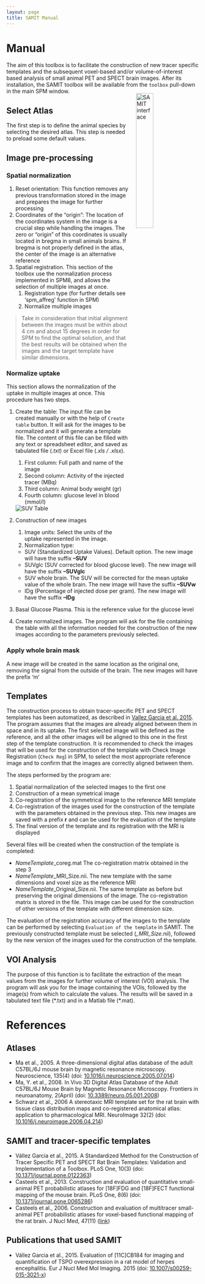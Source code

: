 ```yaml
---
layout: page
title: SAMIT Manual
---
```

# Manual
The aim of this toolbox is to facilitate the construction of new tracer specific templates and the subsequent voxel-based and/or volume-of-interest based analysis of small animal PET and SPECT brain images. After its installation, the SAMIT toolbox will be available from the `toolbox` pull-down in the main SPM window.
<img src="http://s3-eu-west-1.amazonaws.com/learningspacebucket/umcgmic/images/images/000/000/258/original/samit.png?1430497543" alt="SAMIT interface" style="align:right;float:right;width:30%;margin:1em">

## Select Atlas
The first step is to define the animal species by selecting the desired atlas. This step is needed to preload some default values.

## Image pre-processing
### Spatial normalization
1. Reset orientation: This function removes any previous transformation stored in the image and prepares the image for further processing
2.	Coordinates of the “origin”: The location of the coordinates system in the image is a crucial step while handling the images. The zero or “origin” of this coordinates is usually located in bregma in small animals brains. If bregma is not properly defined in the atlas, the center of the image is an alternative reference
3.	Spatial registration. This section of the toolbox use the normalization process implemented in SPM8, and allows the selection of multiple images at once.
    1. Registration type (for further details see ‘spm_affreg’ function in SPM)
    2. Normalize multiple images

>Take in consideration that initial alignment between the images must be within about 4 cm and about 15 degrees in order for SPM to find the optimal solution, and that the best results will be obtained when the images and the target template have similar dimensions.

### Normalize uptake
This section allows the normalization of the uptake in multiple images at once. This procedure has two steps.

1. Create the table: The input file can be created manually or with the help of `Create table` button. It will ask for the images to be normalized and it will generate a template file. The content of this file can be filled with any text or spreadsheet editor, and saved as tabulated file (*.txt*) or Excel file (*.xls / .xlsx*).
   1. First column: Full path and name of the image
   2. Second column: Activity of the injected tracer (MBq)
   3. Third column: Animal body weight (gr)
   4. Fourth column: glucose level in blood (mmol/l)
   <img src="http://s3-eu-west-1.amazonaws.com/learningspacebucket/umcgmic/images/images/000/000/259/original/samit_-_table.png?1430498605" alt="SUV Table" stye="align:center;margin:1em">

2. Construction of new images
   1. Image units: Select the units of the uptake represented in the image. 
   2.	Normalization type: 
     * SUV (Standardized Uptake Values). Default option. The new image will have the suffix **–SUV**
     * SUVglc (SUV corrected for blood glucose level).  The new image will have the suffix **–SUVglc**
     * SUV whole brain. The SUV will be corrected for the mean uptake value of the whole brain. The new image will have the suffix **–SUVw**
     * IDg (Percentage of injected dose per gram).  The new image will have the suffix **–IDg**
3. Basal Glucose Plasma. This is the reference value for the glucose level
4. Create normalized images. The program will ask for the file containing the table with all the information needed for the construction of the new images according to the parameters previously selected.

### Apply whole brain mask
A new image will be created in the same location as the original one, removing the signal from the outside of the brain. The new images will have the prefix ‘m’ 

## Templates
The construction process to obtain tracer-specific PET and SPECT templates has been automatized, as described in [Vallez Garcia et al. 2015](http://dx.doi.org/10.1371/journal.pone.0122363). The program assumes that the images are already aligned between them in space and in its uptake. The first selected image will be defined as the reference, and all the other images will be aligned to this one in the first step of the template construction. It is recommended to check the images that will be used for the construction of the template with Check Image Registration (`Check Reg`) in SPM, to select the most appropriate reference image and to confirm that the images are correctly aligned between them.

The steps performed by the program are:

1. Spatial normalization of the selected images to the first one
2. Construction of a mean symetrical image
3. Co-registration of the symmetrical image to the reference MRI template
4. Co-registration of the images used for the construction of the template with the parameters obtained in the previous step. This new images are saved with a prefix **r** and can be used for the evaluation of the template
5. The final version of the template and its registration with the MRI is displayed

Several files will be created when the construction of the template is completed:

- *NameTemplate*_coreg.mat The co-registration matrix obtained in the step 3
- *NameTemplate*_MRI_Size.nii. The new template with the same dimensions and voxel size as the reference MRI
- *NameTemplate*_Original_Size.nii. The same template as before but preserving the original dimensions of the image. The co-registration matrix is stored in the file. This image can be used for the construction of other versions of the template with different dimension size.

The evaluation of the registration accuracy of the images to the template can be performed by selecting `Evaluation of the template` in SAMIT. The previously constructed template must be selected (*_MRI_Size.nii*), followed by the new version of the images used for the construction of the template.

## VOI Analysis
The purpose of this function is to facilitate the extraction of the mean values from the images for further volume of interest (VOI) analysis. The program will ask you for the image containing the VOIs, followed by the image(s) from which to calculate the values. The results will be saved in a tabulated text file (\*.txt) and in a Matlab file (\*.mat).

# References
## Atlases
- Ma et al., 2005. A three-dimensional digital atlas database of the adult C57BL/6J mouse brain by magnetic resonance microscopy. Neuroscience, 135(4) (doi: [10.1016/j.neuroscience.2005.07.014](http://dx.doi.org/10.1016/j.neuroscience.2005.07.014))
- Ma, Y. et al., 2008. In Vivo 3D Digital Atlas Database of the Adult C57BL/6J Mouse Brain by Magnetic Resonance Microscopy. Frontiers in neuroanatomy, 2(April) (doi: [10.3389/neuro.05.001.2008](http://dx.doi.org/10.3389/neuro.05.001.2008))
- Schwarz et al., 2006 A stereotaxic MRI template set for the rat brain with tissue class distribution maps and co-registered anatomical atlas: application to pharmacological MRI. NeuroImage 32(2) (doi: [10.1016/j.neuroimage.2006.04.214](http://dx.doi.org/10.1016/j.neuroimage.2006.04.214))

## SAMIT and tracer-specific templates
- Vállez Garcia et al., 2015. A Standardized Method for the Construction of Tracer Specific PET and SPECT Rat Brain Templates: Validation and Implementation of a Toolbox. PLoS One, 10(3) (doi: [10.1371/journal.pone.0122363](http://dx.doi.org/10.1371/journal.pone.0122363))
- Casteels et al., 2013. Construction and evaluation of quantitative small-animal PET probabilistic atlases for [18F]FDG and [18F]FECT functional mapping of the mouse brain. PLoS One, 8(6) (doi: [10.1371/journal.pone.0065286](http://dx.doi.org/10.1371/journal.pone.0065286))
- Casteels et al., 2006. Construction and evaluation of multitracer small-animal PET probabilistic atlases for voxel-based functional mapping of the rat brain. J Nucl Med, 47(11) ([link](http://jnm.snmjournals.org/content/47/11/1858.long))

## Publications that used SAMIT
- Vállez Garcia et al., 2015. Evaluation of [11C]CB184 for imaging and quantification of TSPO overexpression in a rat model of herpes encephalitis. Eur J Nucl Med Mol Imaging. 2015 (doi: [10.1007/s00259-015-3021-x](http://dx.doi.org/10.1007/s00259-015-3021-x))
